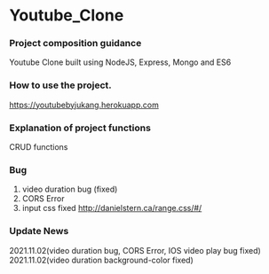 # Youtube_Clone

### Project composition guidance

Youtube Clone built using NodeJS, Express, Mongo and ES6

### How to use the project.

https://youtubebyjukang.herokuapp.com

### Explanation of project functions

CRUD functions

### Bug

1. video duration bug (fixed)
2. CORS Error
3. input css fixed http://danielstern.ca/range.css/#/

### Update News

2021.11.02(video duration bug, CORS Error, IOS video play bug fixed)
2021.11.02(video duration background-color fixed)
